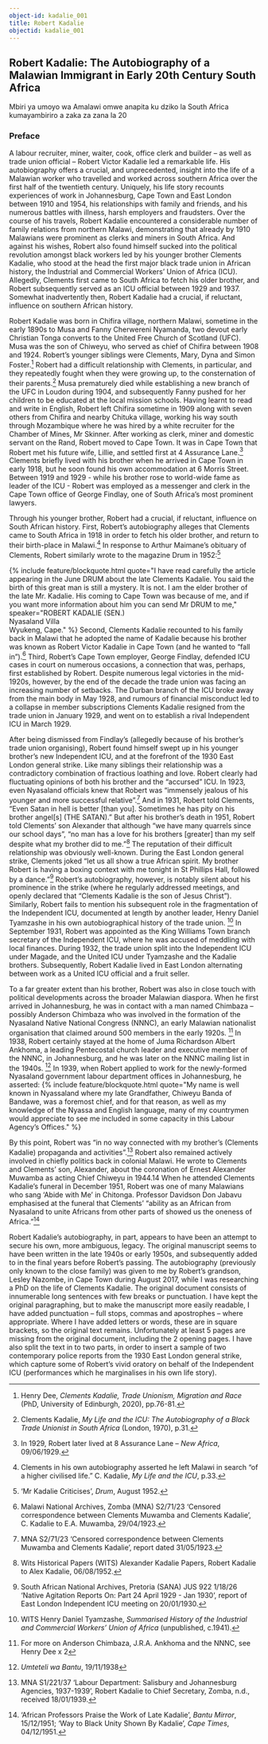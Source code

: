 ```yaml
---
object-id: kadalie_001
title: Robert Kadalie
objectid: kadalie_001
---
```


## Robert Kadalie: The Autobiography of a Malawian Immigrant in Early 20th Century South Africa

<div class="lang-content chichewa" markdown="1">
Mbiri ya umoyo wa Amalawi omwe anapita ku dziko la South Africa kumayambiriro a zaka za zana la 20
</div>

### Preface

A labour recruiter, miner, waiter, cook, office clerk and builder – as well as trade union official – Robert Victor Kadalie led a remarkable life. His autobiography offers a crucial, and unprecedented, insight into the life of a Malawian worker who travelled and worked across southern Africa over the first half of the twentieth century. Uniquely, his life story recounts experiences of work in Johannesburg, Cape Town and East London between 1910 and 1954, his relationships with family and friends, and his numerous battles with illness, harsh
employers and fraudsters. Over the course of his travels, Robert Kadalie encountered a considerable number of family relations from northern Malawi, demonstrating that already by
1910 Malawians were prominent as clerks and miners in South Africa. And against his wishes, Robert also found himself sucked into the political revolution amongst black workers led by
his younger brother Clements Kadalie, who stood at the head the first major black trade union in African history, the Industrial and Commercial Workers’ Union of Africa (ICU). Allegedly, Clements first came to South Africa to fetch his older brother, and Robert subsequently served as an ICU official between 1929 and 1937. Somewhat inadvertently then, Robert Kadalie had a crucial, if reluctant, influence on southern African history.

Robert Kadalie was born in Chifira village, northern Malawi, sometime in the early 1890s to Musa and Fanny Cherwereni Nyamanda, two devout early Christian Tonga converts to the
United Free Church of Scotland (UFC). Musa was the son of Chiweyu, who served as chief of Chifira between 1908 and 1924. Robert’s younger siblings were Clements, Mary, Dyna and
Simon Foster.[^1] Robert had a difficult relationship with Clements, in particular, and they repeatedly fought when they were growing up, to the consternation of their parents.[^2] Musa prematurely died while establishing a new branch of the UFC in Loudon during 1904, and subsequently Fanny pushed for her children to be educated at the local mission schools. Having learnt to read and write in English, Robert left Chifira sometime in 1909 along with seven others from Chifira and nearby Chituka village, working his way south through Mozambique where he was hired by a white recruiter for the Chamber of Mines, Mr Skinner. After working as clerk, miner and domestic servant on the Rand, Robert moved to Cape Town. It was in Cape Town that Robert met his future wife, Lillie, and settled first at 4 Assurance Lane.[^3] Clements briefly lived with his brother when he arrived in Cape Town in early 1918, but he soon found his own accommodation at 6 Morris Street. Between 1919 and 1929 - while his brother rose to world-wide fame as leader of the ICU - Robert was employed as a messenger and clerk in the Cape Town office of George Findlay, one of South Africa’s most prominent lawyers.

Through his younger brother, Robert had a crucial, if reluctant, influence on South African history. First, Robert’s autobiography alleges that Clements came to South Africa in 1918 in order to fetch his older brother, and return to their birth-place in Malawi.[^4] In response to Arthur Maimane’s obituary of Clements, Robert similarly wrote to the magazine Drum in 1952:[^5]

{% include feature/blockquote.html quote="I have read carefully the article appearing in the June DRUM about the late Clements Kadalie. You said the birth of this great man is still a mystery. It is not. I am the elder brother of the late Mr. Kadalie. His coming to Cape Town was because of me, and if you want more information about him you can send Mr DRUM to me," speaker="ROBERT KADALIE (SEN.)<br />Nyasaland Villa<br />
Wyukeng, Cape." %} 
Second, Clements Kadalie recounted to his family back in Malawi that he adopted the name of Kadalie because his brother was known as Robert Victor Kadalie in Cape Town (and he wanted to “fall in”).[^6] Third, Robert’s Cape Town employer, George Findlay, defended ICU cases in court on numerous occasions, a connection that was, perhaps, first established by Robert. Despite numerous legal victories in the mid-1920s, however, by the end of the decade the trade union was facing an increasing number of setbacks. The Durban branch of the ICU broke away from the main body in May 1928, and rumours of financial misconduct led to a collapse in member subscriptions Clements Kadalie resigned from the trade union in January 1929, and went on to establish a rival Independent ICU in March 1929.

After being dismissed from Findlay’s (allegedly because of his brother’s trade union organising), Robert found himself swept up in his younger brother’s new Independent ICU, and at the forefront of the 1930 East London general strike. Like many siblings their relationship was a contradictory combination of fractious loathing and love. Robert clearly had fluctuating opinions of both his brother and the “accursed” ICU. In 1923, even Nyasaland officials knew that Robert was “immensely jealous of his younger and more successful relative”.[^7] And in 1931, Robert told Clements, “Even Satan in hell is better [than you]. Sometimes he has pity on his brother angel[s] (THE SATAN).” But after his brother’s death in 1951, Robert told Clements’ son Alexander that although “we have many quarrels since our school days”, “no man has a love for his brothers [greater] than my self despite what my brother did to me.”[^8] The reputation of their difficult relationship was obviously well-known. During the East London general strike, Clements joked “let us all show a true African spirit. My brother Robert is having a boxing context with me tonight in St Phillips Hall, followed by a dance.”[^9] Robert’s autobiography, however, is notably silent about his prominence in the strike (where he regularly addressed meetings, and openly declared that “Clements Kadalie is the son of Jesus Christ”). Similarly, Robert fails to mention his subsequent role in the fragmentation of the Independent ICU, documented at length by another leader, Henry Daniel Tyamzashe in his own autobiographical history of the trade union. [^10] In September 1931, Robert was appointed as the King Williams Town branch secretary of the Independent ICU, where he was accused of meddling with local finances. During 1932, the trade union split into the Independent ICU under Magade, and the United ICU under Tyamzashe and the Kadalie brothers. Subsequently, Robert Kadalie lived in East London alternating between work as a
United ICU official and a fruit seller.

To a far greater extent than his brother, Robert was also in close touch with political
developments across the broader Malawian diaspora. When he first arrived in Johannesburg, he was in contact with a man named Chimbaza – possibly Anderson Chimbaza who was involved in the formation of the Nyasaland Native National Congress (NNNC), an early Malawian nationalist organisation that claimed around 500 members in the early 1920s. [^11] In 1938, Robert certainly stayed at the home of Juma Richardson Albert Ankhoma, a leading Pentecostal church leader and executive member of the NNNC, in Johannesburg, and he was later on the NNNC mailing list in the 1940s. [^12] In 1939, when Robert applied to work for the newly-formed Nyasaland government labour department offices in Johannesburg, he asserted:
{% include feature/blockquote.html quote="My name is well known in Nyassaland where my late Grandfather, Chiweyu Banda of Bandawe, was a foremost chief, and for that reason, as well as my knowledge of the Nyassa and English language, many of my countrymen would appreciate to see me included in some capacity in this Labour Agency’s Offices." %}

By this point, Robert was “in no way connected with my brother’s (Clements Kadalie) propaganda and activities”.[^13] Robert also remained actively involved in chiefly politics back in colonial Malawi. He wrote to Clements and Clements’ son, Alexander, about the coronation of Ernest Alexander Muwamba as acting Chief Chiweyu in 1944.14 When he attended Clements Kadalie’s funeral in December 1951, Robert was one of many Malawians who sang ‘Abide with Me’ in Chitonga. Professor Davidson Don Jabavu emphasised at the funeral that Clements’ “ability as an African from Nyasaland to unite Africans from other parts of showed us the oneness of Africa.”[^15]

Robert Kadalie’s autobiography, in part, appears to have been an attempt to secure his own, more ambiguous, legacy. The original manuscript seems to have been written in the late 1940s or early 1950s, and subsequently added to in the final years before Robert’s passing. The autobiography (previously only known to the close family) was given to me by Robert’s grandson, Lesley Nazombe, in Cape Town during August 2017, while I was researching a PhD on the life of Clements Kadalie. The original document consists of innumerable long sentences with few breaks or punctuation. I have kept the original paragraphing, but to make the manuscript more easily readable, I have added punctuation – full stops, commas and apostrophes – where appropriate. Where I have added letters or words, these are in square brackets, so the original text remains. Unfortunately at least 5 pages are missing from the original document, including the 2 opening pages. I have also split the text in to two parts, in order to insert a sample of two contemporary police reports from the 1930 East London general strike, which capture some of Robert’s vivid oratory on behalf of the Independent ICU (performances which he marginalises in his own life story).

[^1]: Henry Dee, *Clements Kadalie, Trade Unionism, Migration and Race* (PhD, University of Edinburgh, 2020), pp.76-81.
[^2]: Clements Kadalie, *My Life and the ICU: The Autobiography of a Black Trade Unionist in South Africa* (London, 1970), p.31.
[^3]: In 1929, Robert later lived at 8 Assurance Lane – *New Africa*, 09/06/1929.
[^4]: Clements in his own autobiography asserted he left Malawi in search “of a higher civilised life.” C. Kadalie, *My Life and the ICU*, p.33.
[^5]: ‘Mr Kadalie Criticises’, *Drum*, August 1952.
[^6]: Malawi National Archives, Zomba (MNA) S2/71/23 ‘Censored correspondence between Clements Muwamba and Clements Kadalie’, C. Kadalie to E.A. Muwamba, 29/04/1923.
[^7]: MNA S2/71/23 ‘Censored correspondence between Clements Muwamba and Clements Kadalie’, report dated 31/05/1923.
[^8]: Wits Historical Papers (WITS) Alexander Kadalie Papers, Robert Kadalie to Alex Kadalie, 06/08/1952.
[^9]: South African National Archives, Pretoria (SANA) JUS 922 1/18/26 ‘Native Agitation Reports On: Part 24 April 1929 - Jan 1930’, report of East London Independent ICU meeting on 20/01/1930.
[^10]: WITS Henry Daniel Tyamzashe, *Summarised History of the Industrial and Commercial Workers’ Union of Africa* (unpublished, c.1941).
[^11]: For more on Anderson Chimbaza, J.R.A. Ankhoma and the NNNC, see Henry Dee x 2
[^12]: *Umteteli wa Bantu*, 19/11/1938
[^13]: MNA S1/221/37 ‘Labour Department: Salisbury and Johannesburg Agencies, 1937-1939’, Robert Kadalie to Chief Secretary, Zomba, n.d., received 18/01/1939.
[^14]: WITS Alexander Kadalie Papers, Clements Kadalie to Alexander Kadalie, 18/10/1944; Ernest Muwamba (acting Chief Chiweyu) to Alexander Kadalie, 20/12/1944.
[^15]: ‘African Professors Praise the Work of Late Kadalie’, *Bantu Mirror*, 15/12/1951; ‘Way to Black Unity Shown By Kadalie’, *Cape Times*, 04/12/1951.
